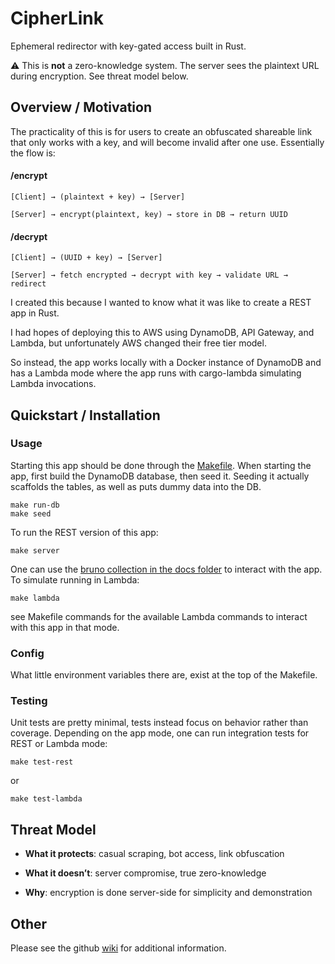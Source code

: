 # CipherLink
Ephemeral redirector with key-gated access built in Rust.

⚠️ This is **not** a zero-knowledge system. The server sees the plaintext URL during encryption. See threat model below.

## Overview / Motivation
The practicality of this is for users to create an obfuscated shareable link that only works with a key, and will become invalid after one use.
Essentially the flow is:
#### /encrypt
```
[Client] → (plaintext + key) → [Server]

[Server] → encrypt(plaintext, key) → store in DB → return UUID
```

#### /decrypt
```
[Client] → (UUID + key) → [Server]

[Server] → fetch encrypted → decrypt with key → validate URL → redirect
```


I created this because I wanted to know what it was like to create a REST app in Rust.

I had hopes of deploying this to AWS using DynamoDB, API Gateway, and Lambda, but unfortunately AWS changed their free tier model.

So instead, the app works locally with a Docker instance of DynamoDB and has a Lambda mode where the app runs with cargo-lambda simulating Lambda invocations.

## Quickstart / Installation
### Usage
Starting this app should be done through the [Makefile](https://github.com/travis-james/CipherLink/blob/main/Makefile). When starting the app, first build the DynamoDB database, then seed it. Seeding it actually scaffolds the tables, as well as puts dummy data into the DB.
```
make run-db
make seed
```
To run the REST version of this app:
```
make server
```
One can use the [bruno collection in the docs folder](https://github.com/travis-james/CipherLink/tree/main/docs/cipherlink) to interact with the app.
To simulate running in Lambda:
```
make lambda
```
see Makefile commands for the available Lambda commands to interact with this app in that mode.
### Config
What little environment variables there are, exist at the top of the Makefile.
### Testing 
Unit tests are pretty minimal, tests instead focus on behavior rather than coverage. Depending on the app mode, one can run integration tests for REST or Lambda mode:
```
make test-rest
```
or
```
make test-lambda
```

## Threat Model
* **What it protects**: casual scraping, bot access, link obfuscation

* **What it doesn’t**: server compromise, true zero-knowledge

* **Why**: encryption is done server-side for simplicity and demonstration

## Other
Please see the github [wiki](https://github.com/travis-james/CipherLink/wiki) for additional information.

